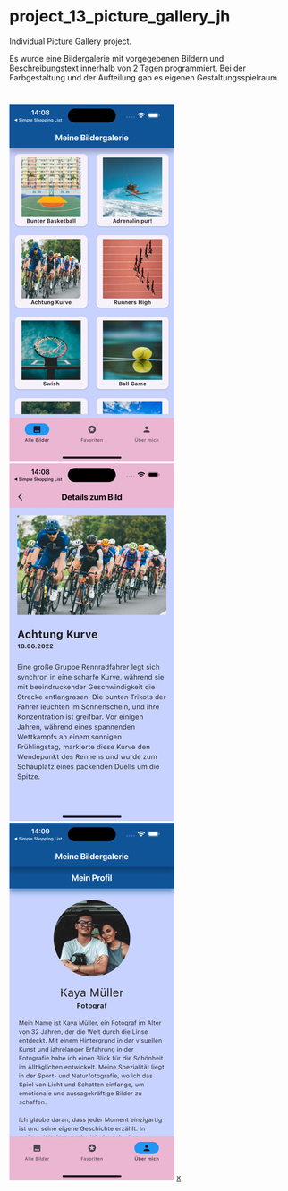 # project_13_picture_gallery_jh

Individual Picture Gallery project.

Es wurde eine Bildergalerie mit vorgegebenen Bildern und Beschreibungstext innerhalb von 2 Tagen programmiert.
Bei der Farbgestaltung und der Aufteilung gab es eigenen Gestaltungsspielraum.
#
![1](<Mittel (Bild 1).png>) ![2](<Mittel (Bild 2).png>) ![3](<Mittel (Bild 3).png>) [x](README.md)